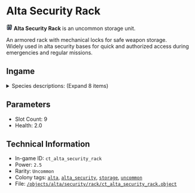 # Alta Security Rack

<img src="https://raw.githubusercontent.com/Ceterai/Enternia/main/objects/alta/security/rack/icon.png" alt="Alta Security Rack icon" loading="lazy" height=16px width="auto" /> **Alta Security Rack** is an uncommon storage unit.

An armored rack with mechanical locks for safe weapon storage.  
Widely used in alta security bases for quick and authorized access during emergencies and regular missions.

## Ingame

<details><summary>Species descriptions: (Expand 8 items)</summary>

- Alta: An energy tool holder, often used by vardas and other security altas.
- Apex: I wonder if there are any secrets inside...
- Avian: Could there be anything of value within?
- Floran: SSsssearch.
- Glitch: Excited. Any items of interest inside?
- Human: A lab locker.
- Hylotl: Perhaps something useful is inside.
- Novakid: A locker. What does it contain?

</details>

## Parameters

- Slot Count: 9  
- Health: 2.0

## Technical Information

- In-game ID: `ct_alta_security_rack`
- Power: `2.5`
- Rarity: `Uncommon`
- Colony tags: [`alta`](https://ceterai.github.io/MyEnternia/Wiki/Tags/Alta), [`alta_security`](https://ceterai.github.io/MyEnternia/Wiki/Tags/AltaSecurity), [`storage`](https://ceterai.github.io/MyEnternia/Wiki/Tags/Storage), [`uncommon`](https://ceterai.github.io/MyEnternia/Wiki/Tags/Uncommon)
- File: [`/objects/alta/security/rack/ct_alta_security_rack.object`](https://github.com/Ceterai/Enternia/blob/main/objects/alta/security/rack/ct_alta_security_rack.object)
